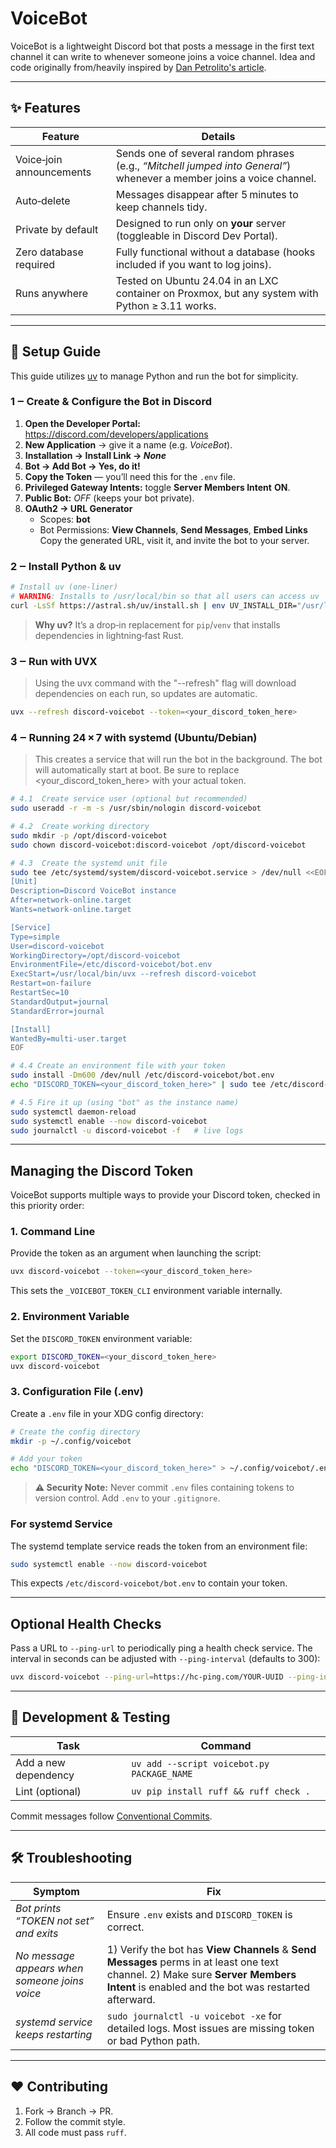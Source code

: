 # VoiceBot

VoiceBot is a lightweight Discord bot that posts a message in the first text channel it can write to whenever someone joins a voice channel. Idea and code originally from/heavily inspired by [Dan Petrolito's article](https://blog.danpetrolito.xyz/i-built-something-that-changed-my-friend-gro-social-fabric/).

---

## ✨ Features

| Feature | Details |
|---------|---------|
| Voice‑join announcements | Sends one of several random phrases (e.g., *“Mitchell jumped into General”*) whenever a member joins a voice channel. |
| Auto‑delete | Messages disappear after 5 minutes to keep channels tidy. |
| Private by default | Designed to run only on **your** server (toggleable in Discord Dev Portal). |
| Zero database required | Fully functional without a database (hooks included if you want to log joins). |
| Runs anywhere | Tested on Ubuntu 24.04 in an LXC container on Proxmox, but any system with Python ≥ 3.11 works. |

---

## 📝 Setup Guide

This guide utilizes [uv](https://docs.astral.sh/uv/) to manage Python and run the bot for simplicity.

### 1 ‒ Create & Configure the Bot in Discord

1. **Open the Developer Portal:** <https://discord.com/developers/applications>  
2. **New Application** → give it a name (e.g. *VoiceBot*).  
3. **Installation → Install Link → *None***
4. **Bot → Add Bot → Yes, do it!**  
5. **Copy the Token** — you’ll need this for the `.env` file.  
6. **Privileged Gateway Intents:** toggle **Server Members Intent** **ON**.  
7. **Public Bot:** *OFF* (keeps your bot private).  
8. **OAuth2 → URL Generator**  
   - Scopes: **bot**  
   - Bot Permissions: **View Channels**, **Send Messages**, **Embed Links**  
   Copy the generated URL, visit it, and invite the bot to your server.

### 2 ‒ Install Python & uv

```bash
# Install uv (one‑liner)
# WARNING: Installs to /usr/local/bin so that all users can access uv
curl -LsSf https://astral.sh/uv/install.sh | env UV_INSTALL_DIR="/usr/local/bin" sh
```

> **Why uv?** It’s a drop‑in replacement for `pip`/`venv` that installs dependencies in lightning‑fast Rust.

### 3 ‒ Run with UVX

> Using the uvx command with the "--refresh" flag will download dependencies on each run, so updates are automatic.

```bash
uvx --refresh discord-voicebot --token=<your_discord_token_here>
```

### 4 ‒ Running 24 × 7 with systemd (Ubuntu/Debian)

> This creates a service that will run the bot in the background. The bot will automatically start at boot. Be sure to replace <your_discord_token_here> with your actual token.

```bash
# 4.1  Create service user (optional but recommended)
sudo useradd -r -m -s /usr/sbin/nologin discord-voicebot

# 4.2  Create working directory
sudo mkdir -p /opt/discord-voicebot
sudo chown discord-voicebot:discord-voicebot /opt/discord-voicebot

# 4.3  Create the systemd unit file
sudo tee /etc/systemd/system/discord-voicebot.service > /dev/null <<EOF
[Unit]
Description=Discord VoiceBot instance
After=network-online.target
Wants=network-online.target

[Service]
Type=simple
User=discord-voicebot
WorkingDirectory=/opt/discord-voicebot
EnvironmentFile=/etc/discord-voicebot/bot.env
ExecStart=/usr/local/bin/uvx --refresh discord-voicebot
Restart=on-failure
RestartSec=10
StandardOutput=journal
StandardError=journal

[Install]
WantedBy=multi-user.target
EOF

# 4.4 Create an environment file with your token
sudo install -Dm600 /dev/null /etc/discord-voicebot/bot.env
echo "DISCORD_TOKEN=<your_discord_token_here>" | sudo tee /etc/discord-voicebot/bot.env > /dev/null

# 4.5 Fire it up (using "bot" as the instance name)
sudo systemctl daemon-reload
sudo systemctl enable --now discord-voicebot
sudo journalctl -u discord-voicebot -f   # live logs
```

---

## Managing the Discord Token

VoiceBot supports multiple ways to provide your Discord token, checked in this priority order:

### 1. Command Line
Provide the token as an argument when launching the script:
```bash
uvx discord-voicebot --token=<your_discord_token_here>
```
This sets the `_VOICEBOT_TOKEN_CLI` environment variable internally.

### 2. Environment Variable
Set the `DISCORD_TOKEN` environment variable:
```bash
export DISCORD_TOKEN=<your_discord_token_here>
uvx discord-voicebot
```

### 3. Configuration File (.env)
Create a `.env` file in your XDG config directory:
```bash
# Create the config directory
mkdir -p ~/.config/voicebot

# Add your token
echo "DISCORD_TOKEN=<your_discord_token_here>" > ~/.config/voicebot/.env
```

> **⚠️ Security Note:** Never commit `.env` files containing tokens to version control. Add `.env` to your `.gitignore`.

### For systemd Service
The systemd template service reads the token from an environment file:
```bash
sudo systemctl enable --now discord-voicebot
```
This expects `/etc/discord-voicebot/bot.env` to contain your token.

---

## Optional Health Checks

Pass a URL to `--ping-url` to periodically ping a health check service. The
interval in seconds can be adjusted with `--ping-interval` (defaults to 300):

```bash
uvx discord-voicebot --ping-url=https://hc-ping.com/YOUR-UUID --ping-interval=600
```

---

## 🧪 Development & Testing

| Task | Command |
|------|---------|
| Add a new dependency | `uv add --script voicebot.py PACKAGE_NAME` |
| Lint (optional) | `uv pip install ruff && ruff check .` |

Commit messages follow [Conventional Commits](https://www.conventionalcommits.org).

---

## 🛠 Troubleshooting

| Symptom | Fix |
|---------|-----|
| *Bot prints “TOKEN not set” and exits* | Ensure `.env` exists and `DISCORD_TOKEN` is correct. |
| *No message appears when someone joins voice* | 1) Verify the bot has **View Channels** & **Send Messages** perms in at least one text channel. 2) Make sure **Server Members Intent** is enabled and the bot was restarted afterward. |
| *systemd service keeps restarting* | `sudo journalctl -u voicebot -xe` for detailed logs. Most issues are missing token or bad Python path. |

---

## ❤️ Contributing

1. Fork → Branch → PR.  
2. Follow the commit style.  
3. All code must pass `ruff`.  

